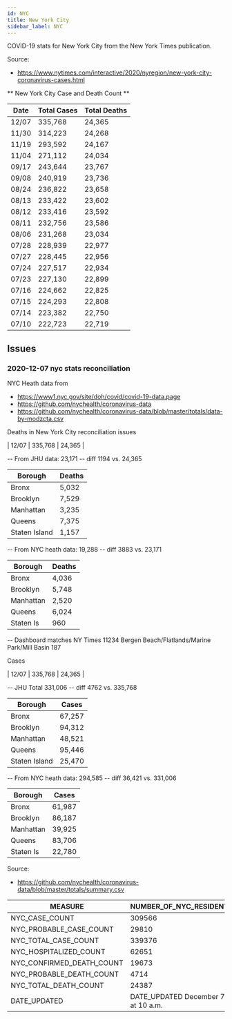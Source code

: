 ```yaml
---
id: NYC
title: New York City
sidebar_label: NYC
---
```


COVID-19 stats for New York City from the New York Times publication.

Source:

- https://www.nytimes.com/interactive/2020/nyregion/new-york-city-coronavirus-cases.html

** New York City Case and Death Count **

| Date  | Total Cases | Total Deaths |
| ----- | ----------- | ------------ |
| 12/07 | 335,768     | 24,365       |
| 11/30 | 314,223     | 24,268       |
| 11/19 | 293,592     | 24,167       |
| 11/04 | 271,112     | 24,034       |
| 09/17 | 243,644     | 23,767       |
| 09/08 | 240,919     | 23,736       |
| 08/24 | 236,822     | 23,658       |
| 08/13 | 233,422     | 23,602       |
| 08/12 | 233,416     | 23,592       |
| 08/11 | 232,756     | 23,586       |
| 08/06 | 231,268     | 23,034       |
| 07/28 | 228,939     | 22,977       |
| 07/27 | 228,445     | 22,956       |
| 07/24 | 227,517     | 22,934       |
| 07/23 | 227,130     | 22,899       |
| 07/16 | 224,662     | 22,825       |
| 07/15 | 224,293     | 22,808       |
| 07/14 | 223,382     | 22,750       |
| 07/10 | 222,723     | 22,719       |

## Issues

### 2020-12-07 nyc stats reconciliation

NYC Heath data from

- https://www1.nyc.gov/site/doh/covid/covid-19-data.page
- https://github.com/nychealth/coronavirus-data
- https://github.com/nychealth/coronavirus-data/blob/master/totals/data-by-modzcta.csv

Deaths in New York City reconciliation issues

| 12/07 | 335,768 | 24,365 |

-- From JHU data:
23,171 -- diff 1194 vs. 24,365

| Borough       | Deaths |
| ------------- | ------ |
| Bronx         | 5,032  |
| Brooklyn      | 7,529  |
| Manhattan     | 3,235  |
| Queens        | 7,375  |
| Staten Island | 1,157  |

-- From NYC heath data:
19,288 -- diff 3883 vs. 23,171

| Borough   | Deaths |
| --------- | ------ |
| Bronx     | 4,036  |
| Brooklyn  | 5,748  |
| Manhattan | 2,520  |
| Queens    | 6,024  |
| Staten Is | 960    |

-- Dashboard matches NY Times
11234 Bergen Beach/Flatlands/Marine Park/Mill Basin 187

Cases

| 12/07 | 335,768 | 24,365 |

-- JHU Total
331,006 -- diff 4762 vs. 335,768

| Borough       | Cases  |
| ------------- | ------ |
| Bronx         | 67,257 |
| Brooklyn      | 94,312 |
| Manhattan     | 48,521 |
| Queens        | 95,446 |
| Staten Island | 25,470 |

-- From NYC heath data:
294,585 -- diff 36,421 vs. 331,006

| Borough   | Cases  |
| --------- | ------ |
| Bronx     | 61,987 |
| Brooklyn  | 86,187 |
| Manhattan | 39,925 |
| Queens    | 83,706 |
| Staten Is | 22,780 |

Source:

- https://github.com/nychealth/coronavirus-data/blob/master/totals/summary.csv

| MEASURE                   | NUMBER_OF_NYC_RESIDENTS             |
| ------------------------- | ----------------------------------- |
| NYC_CASE_COUNT            | 309566                              |
| NYC_PROBABLE_CASE_COUNT   | 29810                               |
| NYC_TOTAL_CASE_COUNT      | 339376                              |
| NYC_HOSPITALIZED_COUNT    | 62651                               |
| NYC_CONFIRMED_DEATH_COUNT | 19673                               |
| NYC_PROBABLE_DEATH_COUNT  | 4714                                |
| NYC_TOTAL_DEATH_COUNT     | 24387                               |
| DATE_UPDATED              | DATE_UPDATED December 7, at 10 a.m. |
